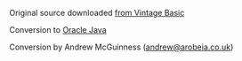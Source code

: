 Original source downloaded [from Vintage Basic](http://www.vintage-basic.net/games.html)

Conversion to [Oracle Java](https://openjdk.java.net/)

Conversion by Andrew McGuinness (andrew@arobeia.co.uk)

